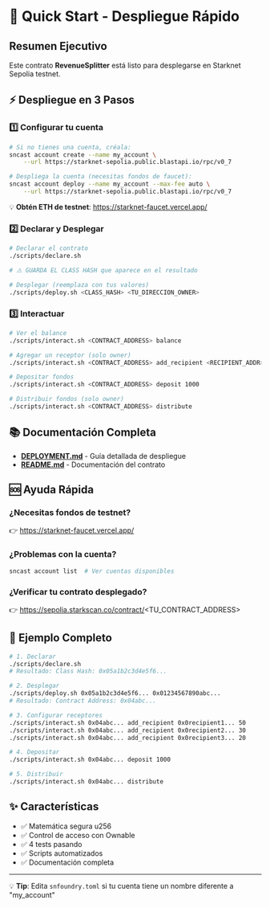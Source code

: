 # 🚀 Quick Start - Despliegue Rápido

## Resumen Ejecutivo

Este contrato **RevenueSplitter** está listo para desplegarse en Starknet Sepolia testnet.

## ⚡ Despliegue en 3 Pasos

### 1️⃣ Configurar tu cuenta

```bash
# Si no tienes una cuenta, créala:
sncast account create --name my_account \
    --url https://starknet-sepolia.public.blastapi.io/rpc/v0_7

# Despliega la cuenta (necesitas fondos de faucet):
sncast account deploy --name my_account --max-fee auto \
    --url https://starknet-sepolia.public.blastapi.io/rpc/v0_7
```

💡 **Obtén ETH de testnet**: https://starknet-faucet.vercel.app/

### 2️⃣ Declarar y Desplegar

```bash
# Declarar el contrato
./scripts/declare.sh

# ⚠️ GUARDA EL CLASS HASH que aparece en el resultado

# Desplegar (reemplaza con tus valores)
./scripts/deploy.sh <CLASS_HASH> <TU_DIRECCION_OWNER>
```

### 3️⃣ Interactuar

```bash
# Ver el balance
./scripts/interact.sh <CONTRACT_ADDRESS> balance

# Agregar un receptor (solo owner)
./scripts/interact.sh <CONTRACT_ADDRESS> add_recipient <RECIPIENT_ADDR> 50

# Depositar fondos
./scripts/interact.sh <CONTRACT_ADDRESS> deposit 1000

# Distribuir fondos (solo owner)
./scripts/interact.sh <CONTRACT_ADDRESS> distribute
```

## 📚 Documentación Completa

- **[DEPLOYMENT.md](./DEPLOYMENT.md)** - Guía detallada de despliegue
- **[README.md](./README.md)** - Documentación del contrato

## 🆘 Ayuda Rápida

### ¿Necesitas fondos de testnet?
👉 https://starknet-faucet.vercel.app/

### ¿Problemas con la cuenta?
```bash
sncast account list  # Ver cuentas disponibles
```

### ¿Verificar tu contrato desplegado?
👉 https://sepolia.starkscan.co/contract/<TU_CONTRACT_ADDRESS>

## 📝 Ejemplo Completo

```bash
# 1. Declarar
./scripts/declare.sh
# Resultado: Class Hash: 0x05a1b2c3d4e5f6...

# 2. Desplegar
./scripts/deploy.sh 0x05a1b2c3d4e5f6... 0x01234567890abc...
# Resultado: Contract Address: 0x04abc...

# 3. Configurar receptores
./scripts/interact.sh 0x04abc... add_recipient 0x0recipient1... 50
./scripts/interact.sh 0x04abc... add_recipient 0x0recipient2... 30
./scripts/interact.sh 0x04abc... add_recipient 0x0recipient3... 20

# 4. Depositar
./scripts/interact.sh 0x04abc... deposit 1000

# 5. Distribuir
./scripts/interact.sh 0x04abc... distribute
```

## ✨ Características

- ✅ Matemática segura u256
- ✅ Control de acceso con Ownable
- ✅ 4 tests pasando
- ✅ Scripts automatizados
- ✅ Documentación completa

---

💡 **Tip**: Edita `snfoundry.toml` si tu cuenta tiene un nombre diferente a "my_account"

